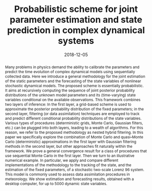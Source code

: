 ---
title: "Probabilistic scheme for joint parameter estimation and state prediction in complex dynamical systems"
collection: publications
category: manuscripts
date: 2018-12-05
citation_with_links: '<strong>Pérez-Vieites, S.</strong>, <a href="https://servicios.urjc.es/pdi/ver/ines.perez">Mariño, I. P.</a>, & <a href="https://jmiguez.webs.tsc.uc3m.es/">Míguez, J.</a> (2018). Probabilistic scheme for joint parameter estimation and state prediction in complex dynamical systems. In <i>Physical Review E</i>, 98(6), 063305.'
# permalink: /publication/2024-02-17-paper-title-number-4  # Commented out - no individual page
abstract: 'Many problems in physics demand the ability to calibrate the parameters and predict the time evolution of complex dynamical models using sequentially collected data. Here we introduce a general methodology for the joint estimation of the static parameters and the forecasting of the state variables of nonlinear stochastic dynamical models. The proposed scheme is essentially probabilistic. It aims at recursively computing the sequence of joint posterior probability distributions of the unknown model parameters and its (time-varying) state variables conditional on the available observations. This framework combines two layers of inference: In the first layer, a grid-based scheme is used to approximate the posterior probability distribution of the fixed parameters; in the second layer, filtering (or data assimilation) techniques are employed to track and predict different conditional probability distributions of the state variables. Various types of procedures (deterministic grids, Monte Carlo, Gaussian filters, etc.) can be plugged into both layers, leading to a wealth of algorithms. For this reason, we refer to the proposed methodology as nested hybrid filtering. In this paper we specifically explore the combination of Monte Carlo and quasi–Monte Carlo (deterministic) approximations in the first layer with Gaussian filtering methods in the second layer, but other approaches fit naturally within the framework. We prove a general convergence result for a class of procedures that use sequential Monte Carlo in the first layer. Then we turn to an illustrative numerical example. In particular, we apply and compare different implementations of the methodology to the tracking of the state, and the estimation of the fixed parameters, of a stochastic two-scale Lorenz 96 system. This model is commonly used to assess data assimilation procedures in meteorology. We show estimation and forecasting results, obtained with a desktop computer, for up to 5000 dynamic state variables.'
#paperurl: 'http://sarapv.github.io/files/paper/perez2018probabilistic.pdf'
doiurl: 'https://doi.org/10.1103/PhysRevE.98.063305'
bibtexurl: 'http://sarapv.github.io/files/bibtex/perez2018probabilistic.txt'
arxivurl: 'https://arxiv.org/abs/1708.03730'
---